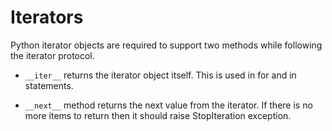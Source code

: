 
# Iterators

Python iterator objects are required to support two methods while following the iterator protocol.

- `__iter__` returns the iterator object itself. This is used in for and in statements.

- `__next__` method returns the next value from the iterator. If there is no more items to return then it should raise StopIteration exception.
